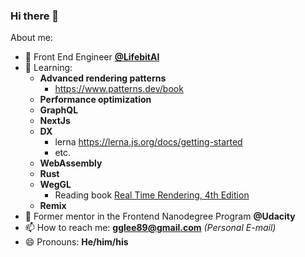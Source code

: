 ### Hi there 👋

About me:

- 🔭 Front End Engineer **[@LifebitAI](https://github.com/lifebit-ai)**
- 🔬 Learning: 
    - **Advanced rendering patterns**
        - https://www.patterns.dev/book        
    - **Performance optimization**  
    - **GraphQL**
    - **NextJs**
    - **DX**
        - lerna https://lerna.js.org/docs/getting-started
        - etc. 
    - **WebAssembly**
    - **Rust**
    - **WegGL**
        - Reading book [Real Time Rendering, 4th Edition](https://www.amazon.com/Real-Time-Rendering-Fourth-Tomas-Akenine-M%C3%B6ller/dp/1138627003/?&_encoding=UTF8&tag=jeeliz-20&linkCode=ur2&linkId=70371d580f29a5f250aec74efdcf9e87&camp=1789&creative=9325)
    - **Remix**
- 🔭 Former mentor in the Frontend Nanodegree Program **@Udacity**
- 📫 How to reach me: **gglee89@gmail.com** *(Personal E-mail)*
- 😄 Pronouns: **He/him/his**
